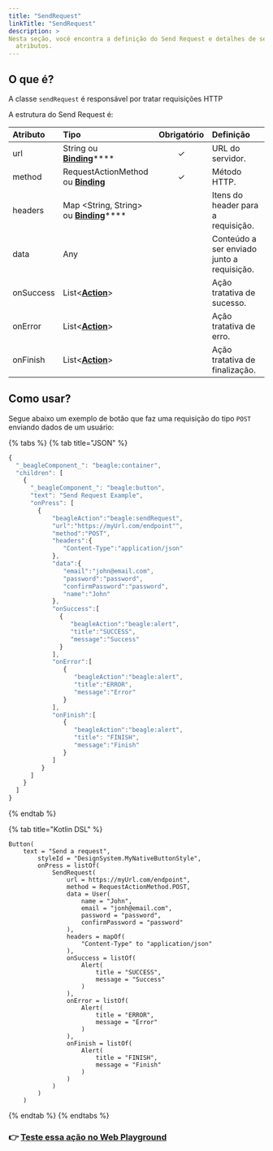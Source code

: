 ```yaml
---
title: "SendRequest"
linkTitle: "SendRequest"
description: >
Nesta seção, você encontra a definição do Send Request e detalhes de seus
  atributos.
---
```


## O que é?

A classe `sendRequest` é responsável por tratar requisições HTTP 

A estrutura do Send Request é:

| **Atributo** | **Tipo** | Obrigatório | **Definição** |
| :--- | :--- | :---: | :--- |
| url | String ou [**Binding**](../contexto.md#binding)\*\*\*\* | ✓ | URL do servidor. |
| method | RequestActionMethod ou [**Binding**](https://docs.usebeagle.io/v/v1.0-en/api/context#bindings) | ✓ | Método HTTP. |
| headers | Map &lt;String, String&gt; ou [**Binding**](../contexto.md#binding)\*\*\*\* |   | Itens do header para a requisição. |
| data | Any |   | Conteúdo a ser enviado junto a requisição. |
| onSuccess | List&lt;[**Action**](./)&gt; |   | Ação tratativa de sucesso. |
| onError | List&lt;[**Action**](./)&gt; |   | Ação tratativa de erro. |
| onFinish | List&lt;[**Action**](./)&gt; |   | Ação tratativa de finalização. |

## Como usar?

Segue abaixo um exemplo de botão que faz uma requisição do tipo `POST` enviando dados de um usuário:

{% tabs %}
{% tab title="JSON" %}
```javascript
{
  "_beagleComponent_": "beagle:container",
  "children": [
    {
      "_beagleComponent_": "beagle:button",
      "text": "Send Request Example",
      "onPress": [
        {
            "beagleAction":"beagle:sendRequest",
            "url":"https://myUrl.com/endpoint"",
            "method":"POST",
            "headers":{
               "Content-Type":"application/json"
            },
            "data":{
               "email":"john@email.com",
               "password":"password",
               "confirmPassword":"password",
               "name":"John"
            },
            "onSuccess":[
              {
                 "beagleAction":"beagle:alert",
                 "title":"SUCCESS",
                 "message":"Success"
              }
            ],
            "onError":[
               {
                  "beagleAction":"beagle:alert",
                  "title":"ERROR",
                  "message":"Error"
               }
            ],
            "onFinish":[
               {
                  "beagleAction":"beagle:alert",
                  "title": "FINISH",
                  "message":"Finish"
               }
            ]
         }
      ]
    }
  ]
}
```
{% endtab %}

{% tab title="Kotlin DSL" %}
```
Button(
    text = "Send a request",
        styleId = "DesignSystem.MyNativeButtonStyle",
        onPress = listOf(
            SendRequest(
                url = https://myUrl.com/endpoint",
                method = RequestActionMethod.POST,
                data = User(
                    name = "John",
                    email = "jonh@email.com",
                    password = "password",
                    confirmPassword = "password"
                ),
                headers = mapOf(
                    "Content-Type" to "application/json"
                ),
                onSuccess = listOf(
                    Alert(
                        title = "SUCCESS",
                        message = "Success"
                    )
                ),
                onError = listOf(
                    Alert(
                        title = "ERROR",
                        message = "Error"
                    )
                ),
                onFinish = listOf(
                    Alert(
                        title = "FINISH",
                        message = "Finish"
                    )
                )
            )
        )
    )
```
{% endtab %}
{% endtabs %}

### 👉 [Teste essa ação no Web Playground](https://beagle-playground.netlify.app/#/cloud/835cfa6d6811402cb338c9afeb1507cf/sendRequest.json)

